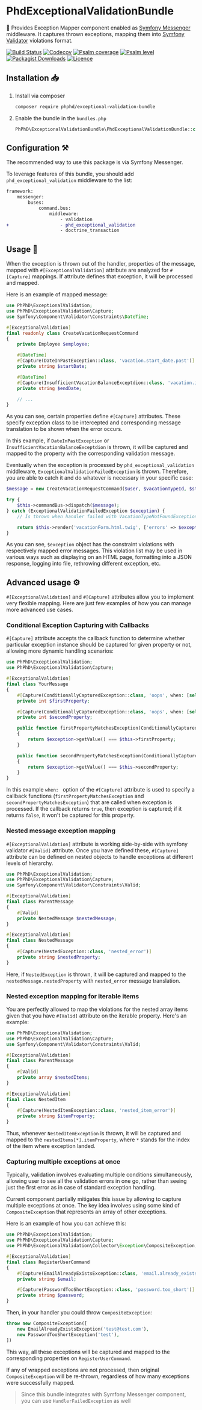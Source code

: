# PhdExceptionalValidationBundle

🧰 Provides Exception Mapper component enabled as [Symfony Messenger](https://symfony.com/doc/current/messenger.html)
middleware. It captures thrown exceptions, mapping them
into [Symfony Validator](https://symfony.com/doc/current/validation.html) violations format.

[![Build Status](https://img.shields.io/github/actions/workflow/status/phphd/exceptional-validation-bundle/ci.yaml?branch=main)](https://github.com/phphd/exceptional-validation-bundle/actions?query=branch%3Amain)
[![Codecov](https://codecov.io/gh/phphd/exceptional-validation-bundle/graph/badge.svg?token=GZRXWYT55Z)](https://codecov.io/gh/phphd/exceptional-validation-bundle)
[![Psalm coverage](https://shepherd.dev/github/phphd/exceptional-validation-bundle/coverage.svg)](https://shepherd.dev/github/phphd/exceptional-validation-bundle)
[![Psalm level](https://shepherd.dev/github/phphd/exceptional-validation-bundle/level.svg)](https://shepherd.dev/github/phphd/exceptional-validation-bundle)
[![Packagist Downloads](https://img.shields.io/packagist/dt/phphd/exceptional-validation-bundle.svg)](https://packagist.org/packages/phphd/exceptional-validation-bundle)
[![Licence](https://img.shields.io/github/license/phphd/exceptional-validation-bundle.svg)](https://github.com/phphd/exceptional-validation-bundle/blob/main/LICENSE)

## Installation 📥

1. Install via composer

    ```sh
    composer require phphd/exceptional-validation-bundle
    ```

2. Enable the bundle in the `bundles.php`

    ```php
    PhPhD\ExceptionalValidationBundle\PhdExceptionalValidationBundle::class => ['all' => true],
    ```

## Configuration ⚒️

The recommended way to use this package is via Symfony Messenger.

To leverage features of this bundle, you should add `phd_exceptional_validation` middleware to the list:

```diff
framework:
    messenger:
        buses:
            command.bus:
                middleware:
                    - validation
+                   - phd_exceptional_validation
                    - doctrine_transaction
```

## Usage 🚀

When the exception is thrown out of the handler, properties of the message, mapped with `#[ExceptionalValidation]`
attribute are analyzed for `#[Capture]` mappings. If attribute defines that exception, it will be processed and mapped.

Here is an example of mapped message:

```php
use PhPhD\ExceptionalValidation;
use PhPhD\ExceptionalValidation\Capture;
use Symfony\Component\Validator\Constraints\DateTime;

#[ExceptionalValidation]
final readonly class CreateVacationRequestCommand
{
    private Employee $employee;

    #[DateTime]
    #[Capture(DateInPastException::class, 'vacation.start_date.past')]
    private string $startDate;

    #[DateTime]
    #[Capture(InsufficientVacationBalanceExceptdion::class, 'vacation.insufficient_balance')]
    private string $endDate;

    // ...
}
```

As you can see, certain properties define `#[Capture]` attributes. These specify exception class to be intercepted and
corresponding message translation to be shown when the error occurs.

In this example, if `DateInPastException` or `InsufficientVacationBalanceExceptdion` is thrown, it will be captured and
mapped to the property with the corresponding validation message.

Eventually when the exception is processed by `phd_exceptional_validation` middleware,
`ExceptionalValidationFailedException` is thrown. Therefore, you are able to catch it and do whatever is necessary in
your specific case:

```php
$message = new CreateVacationRequestCommand($user, $vacationTypeId, $startDate, $endDate);

try {
    $this->commandBus->dispatch($message);
} catch (ExceptionalValidationFailedException $exception) {
    // Is thrown when handler failed with VacationTypeNotFoundException or InsufficientVacationBalanceException

    return $this->render('vacationForm.html.twig', ['errors' => $exception->getViolations()]);
} 
```

As you can see, `$exception` object has the constraint violations with respectively mapped error messages. This
violation list may be used in various ways such as displaying on an HTML page, formatting into a JSON
response, logging into file, rethrowing different exception, etc.

## Advanced usage ⚙️

`#[ExceptionalValidation]` and `#[Capture]` attributes allow you to implement very flexible mapping. Here are just few
examples of how you can manage more advanced use cases.

### Conditional Exception Capturing with Callbacks

`#[Capture]` attribute accepts the callback function to determine whether particular exception instance should
be captured for given property or not, allowing more dynamic handling scenarios:

```php
use PhPhD\ExceptionalValidation;
use PhPhD\ExceptionalValidation\Capture;

#[ExceptionalValidation]
final class YourMessage
{
    #[Capture(ConditionallyCapturedException::class, 'oops', when: [self::class, 'firstPropertyMatchesException'])]
    private int $firstProperty;

    #[Capture(ConditionallyCapturedException::class, 'oops', when: [self::class, 'secondPropertyMatchesException'])]
    private int $secondProperty;

    public function firstPropertyMatchesException(ConditionallyCapturedException $exception): bool
    {
        return $exception->getValue() === $this->firstProperty;
    }

    public function secondPropertyMatchesException(ConditionallyCapturedException $exception): bool
    {
        return $exception->getValue() === $this->secondProperty;
    }
}
```

In this example `when: ` option of the `#[Capture]` attribute is used to specify a callback
functions (`firstPropertyMatchesException` and `secondPropertyMatchesException`) that are called when exception is
processed. If the callback returns `true`, then exception is captured; if it returns `false`, it won't be captured for
this property.

### Nested message exception mapping

`#[ExceptionalValidation]` attribute is working side-by-side with symfony validator `#[Valid]` attribute. Once you have
defined these, `#[Capture]` attribute can be defined on nested objects to handle exceptions at different levels of
hierarchy.

```php
use PhPhD\ExceptionalValidation;
use PhPhD\ExceptionalValidation\Capture;
use Symfony\Component\Validator\Constraints\Valid;

#[ExceptionalValidation]
final class ParentMessage
{
    #[Valid]
    private NestedMessage $nestedMessage;
}

#[ExceptionalValidation]
final class NestedMessage
{
    #[Capture(NestedException::class, 'nested_error')]
    private string $nestedProperty;
}
```

Here, if `NestedException` is thrown, it will be captured and mapped to the `nestedMessage.nestedProperty`
with `nested_error` message translation.

### Nested exception mapping for iterable items

You are perfectly allowed to map the violations for the nested array items given that you have `#[Valid]` attribute
on the iterable property. Here's an example:

```php
use PhPhD\ExceptionalValidation;
use PhPhD\ExceptionalValidation\Capture;
use Symfony\Component\Validator\Constraints\Valid;

#[ExceptionalValidation]
final class ParentMessage
{
    #[Valid]
    private array $nestedItems;
}

#[ExceptionalValidation]
final class NestedItem
{
    #[Capture(NestedItemException::class, 'nested_item_error')]
    private string $itemProperty;
}
```

Thus, whenever `NestedItemException` is thrown, it will be captured and mapped to the `nestedItems[*].itemProperty`,
where `*` stands for the index of the item where exception landed.

### Capturing multiple exceptions at once

Typically, validation involves evaluating multiple conditions simultaneously, allowing user to see all the validation
errors in one go, rather than seeing just the first error as in case of standard exception handling.

Current component partially mitigates this issue by allowing to capture multiple exceptions at once.
The key idea involves using some kind of `CompositeException` that represents an array of other exceptions.

Here is an example of how you can achieve this:

```php
use PhPhD\ExceptionalValidation;
use PhPhD\ExceptionalValidation\Capture;
use PhPhD\ExceptionalValidation\Collector\Exception\CompositeException;

#[ExceptionalValidation]
final class RegisterUserCommand
{
    #[Capture(EmailAlreadyExistsException::class, 'email.already_exists')]
    private string $email;

    #[Capture(PasswordTooShortException::class, 'password.too_short')]
    private string $password;
}
```

Then, in your handler you could throw `CompositeException`:

```php
throw new CompositeException([
    new EmailAlreadyExistsException('test@test.com'),
    new PasswordTooShortException('test'),
])
```

This way, all these exceptions will be captured and mapped to the corresponding properties on `RegisterUserCommand`.

If any of wrapped exceptions are not processed, then original `CompositeException` will be re-thrown, regardless of how
many exceptions were successfully mapped.

> Since this bundle integrates with Symfony Messenger component, you can use `HandlerFailedException` as well

